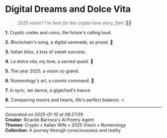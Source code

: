 # Digital Dreams and Dolce Vita

> *2025 vision? I'm here for the crypto-love story, fam! 🔐💕*

**1.** Cryptic codes and coins, the future's calling loud.


**2.** Blockchain's song, a digital serenade, so proud. 🚀


**3.** Italian bliss, a kiss of sweet success.


**4.** La dolce vita, my love, a sacred quest. 💝


**5.** The year 2025, a vision so grand.


**6.** Numerology's art, a cosmic command. 🔢


**7.** In sync, we dance, a gigachad's trance.


**8.** Conquering moons and hearts, life's perfect balance. 🔥



---

*Generated on 2025-01-10 at 08:27:09*  
**Creator**: Ricardo Barroca's AI Poetry Agent  
**Themes**: Crypto • Italian Wife • 2025 Vision • Numerology  
**Collection**: A journey through consciousness and reality